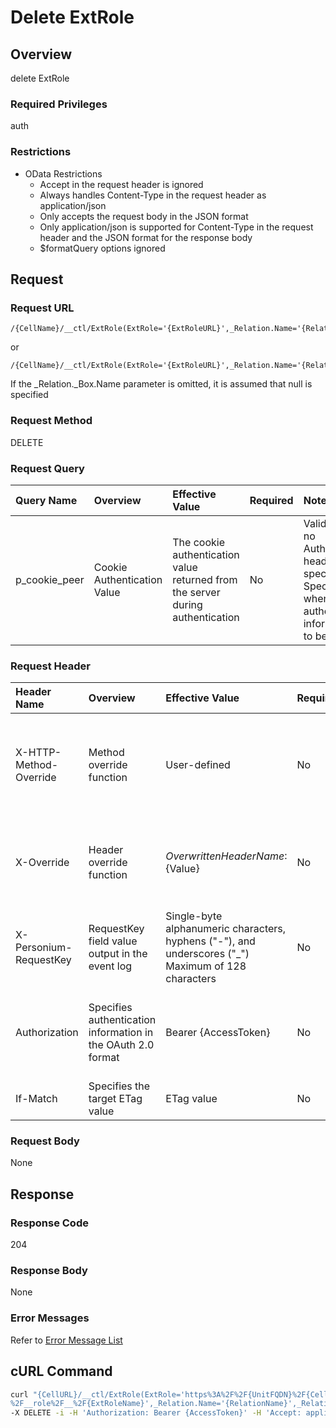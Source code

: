 # Delete ExtRole

## Overview

delete ExtRole

### Required Privileges

auth

### Restrictions

* OData Restrictions
    * Accept in the request header is ignored
    * Always handles Content-Type in the request header as application/json
    * Only accepts the request body in the JSON format
    * Only application/json is supported for Content-Type in the request header and the JSON format for the response body
    * $formatQuery options ignored


## Request

### Request URL

```
/{CellName}/__ctl/ExtRole(ExtRole='{ExtRoleURL}',_Relation.Name='{RelationName}',_Relation._Box.Name='{BoxName}')
```

or

```
/{CellName}/__ctl/ExtRole(ExtRole='{ExtRoleURL}',_Relation.Name='{RelationName}')
```

If the \_Relation.\_Box.Name parameter is omitted, it is assumed that null is specified

### Request Method

DELETE

### Request Query

|Query Name|Overview|Effective Value|Required|Notes|
|:--|:--|:--|:--|:--|
|p_cookie_peer|Cookie Authentication Value|The cookie authentication value returned from the server during authentication|No|Valid only if no Authorization header specified<br>Specify this when cookie authentication information is to be used|

### Request Header

|Header Name|Overview|Effective Value|Required|Notes|
|:--|:--|:--|:--|:--|
|X-HTTP-Method-Override|Method override function|User-defined|No|If you specify this value when requesting with the POST method, the specified value will be used as a method.|
|X-Override|Header override function|${OverwrittenHeaderName}:${Value}|No|Overwrite normal HTTP header value. To overwrite multiple headers, specify multiple X-Override headers.|
|X-Personium-RequestKey|RequestKey field value output in the event log|Single-byte alphanumeric characters, hyphens ("-"), and underscores ("_")<br>Maximum of 128 characters|No|PCS-${UNIXtime} by default|
|Authorization|Specifies authentication information in the OAuth 2.0 format|Bearer {AccessToken}|No|* Authentication tokens are the tokens acquired using the Authentication Token Acquisition API|
|If-Match|Specifies the target ETag value|ETag value|No|[*] by default|

### Request Body

None


## Response

### Response Code

204

### Response Body

None

### Error Messages

Refer to [Error Message List](004_Error_Messages.md)

## cURL Command

```sh
curl "{CellURL}/__ctl/ExtRole(ExtRole='https%3A%2F%2F{UnitFQDN}%2F{CellName}\
%2F__role%2F__%2F{ExtRoleName}',_Relation.Name='{RelationName}',_Relation._Box.Name='{BoxName}')" \
-X DELETE -i -H 'Authorization: Bearer {AccessToken}' -H 'Accept: application/json'
```


